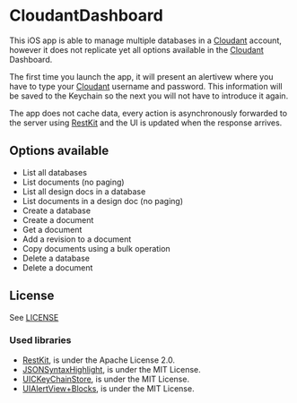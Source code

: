 # CloudantDashboard

This iOS app is able to manage multiple databases in a [Cloudant](https://cloudant.com/) account,
however it does not replicate yet all options available in the [Cloudant](https://cloudant.com/)
Dashboard.

The first time you launch the app, it will present an alertivew where you have to type your
[Cloudant](https://cloudant.com/) username and password. This information will be saved to the
Keychain so the next you will not have to introduce it again.

The app does not cache data, every action is asynchronously forwarded to the server using
[RestKit](https://github.com/RestKit/RestKit) and the UI is updated when the response arrives.

## Options available
* List all databases
* List documents (no paging)
* List all design docs in a database
* List documents in a design doc (no paging)
* Create a database
* Create a document
* Get a document
* Add a revision to a document
* Copy documents using a bulk operation
* Delete a database
* Delete a document

## License

See [LICENSE](LICENSE)

### Used libraries
* [RestKit](https://github.com/RestKit/RestKit), is under the Apache License 2.0.
* [JSONSyntaxHighlight](https://github.com/bahamas10/JSONSyntaxHighlight), is under the MIT License.
* [UICKeyChainStore](https://github.com/kishikawakatsumi/UICKeyChainStore), is under the MIT License.
* [UIAlertView+Blocks](https://github.com/ryanmaxwell/UIAlertView-Blocks), is under the MIT License.
